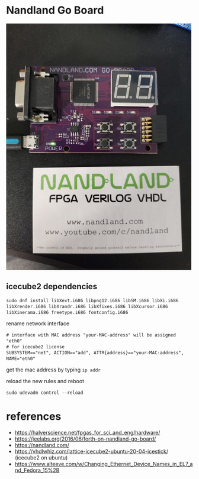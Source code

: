 # Nandland Go Board

<img src="./images/WhatsApp%20Image%202023-06-10%20at%203.23.30%20PM.jpeg" alt="nandland go board" width="500"/>

## icecube2 dependencies

```shell
sudo dnf install libXext.i686 libpng12.i686 libSM.i686 libXi.i686 libXrender.i686 libXrandr.i686 libXfixes.i686 libXcursor.i686 libXinerama.i686 freetype.i686 fontconfig.i686
```

rename network interface

```shell
# interface with MAC address "your-MAC-address" will be assigned "eth0"
# for icecube2 license
SUBSYSTEM=="net", ACTION=="add", ATTR{address}=="your-MAC-address", NAME="eth0"
```

get the mac address by typing `ip addr`

reload the new rules and reboot

```
sudo udevadm control --reload
```

# references

- https://halverscience.net/fpgas_for_sci_and_eng/hardware/
- https://jeelabs.org/2016/06/forth-on-nandland-go-board/
- https://nandland.com/
- https://vhdlwhiz.com/lattice-icecube2-ubuntu-20-04-icestick/ (icecube2 on ubuntu)
- https://www.alteeve.com/w/Changing_Ethernet_Device_Names_in_EL7_and_Fedora_15%2B
